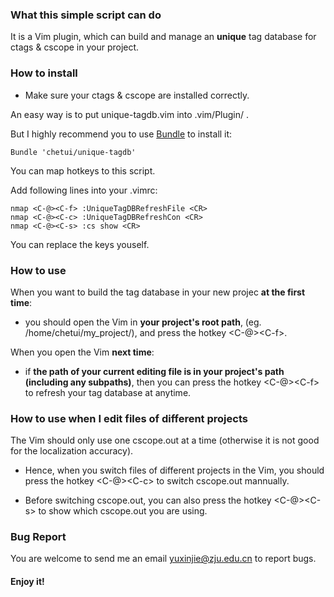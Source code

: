 ### What this simple script can do

It is a Vim plugin, which can build and manage an **unique** tag database for ctags & cscope in your project.

### How to install

* Make sure your ctags & cscope are installed correctly.

An easy way is to put unique-tagdb.vim into .vim/Plugin/ .

But I highly recommend you to use [Bundle](https://github.com/gmarik/vundle.git) to install it:

	Bundle 'chetui/unique-tagdb'

You can map hotkeys to this script.

Add following lines into your .vimrc:

	nmap <C-@><C-f> :UniqueTagDBRefreshFile <CR>
	nmap <C-@><C-c> :UniqueTagDBRefreshCon <CR>
	nmap <C-@><C-s> :cs show <CR>

You can replace the keys youself.

### How to use

When you want to build the tag database in your new projec **at the  first time**:

* you should open the Vim in **your project's root path**, (eg. /home/chetui/my_project/), and press the hotkey \<C-@\>\<C-f\>.

When you open the Vim **next time**:

* if **the path of your current editing file is in your project's path (including any subpaths)**, then you can press the hotkey \<C-@\>\<C-f\> to refresh your tag database at anytime.

### How to use when I edit files of different projects

The Vim should only use one cscope.out at a time (otherwise it is not good for the localization accuracy).

* Hence, when you switch files of different projects in the Vim, you should press the hotkey \<C-@\>\<C-c\> to switch cscope.out mannually. 

* Before switching cscope.out, you can also press the hotkey \<C-@\>\<C-s\> to show which cscope.out you are using.

### Bug Report

You are welcome to send me an email <yuxinjie@zju.edu.cn> to report bugs.

#### Enjoy it!



